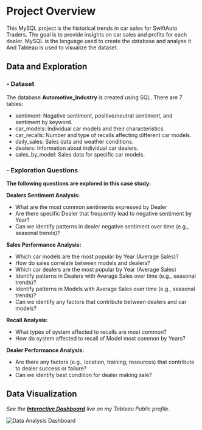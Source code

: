 # Project Overview
This MySQL project is the historical trends in car sales for SwiftAuto Traders. The goal is to provide insights on car sales and profits for each dealer. MySQL is the language used to create the database and analyse it. And Tableau is used to visualize the dataset.
## Data and Exploration
### - Dataset <br />
The database **Automotive_Industry** is created using SQL.
There are 7 tables:
- sentiment: Negative sentiment, positive/neutral sentiment, and sentiment by keyword.
- car_models: Individual car models and their characteristics.
- car_recalls: Number and type of recalls affecting different car models.
- daily_sales: Sales data and weather conditions.
- dealers: Information about individual car dealers.
- sales_by_model: Sales data for specific car models.
### - Exploration Questions <br />
**The following questions are explored in this case study:**

**Dealers Sentiment Analysis:**

- What are the most common sentiments expressed by Dealer
- Are there specific Dealer that frequently lead to negative sentiment by Year?
- Can we identify patterns in dealer negative sentiment over time (e.g., seasonal trends)?

**Sales Performance Analysis:**

- Which car models are the most popular by Year (Average Sales)?
- How do sales correlate between models and dealers?
- Which car dealers are the most popular by Year (Average Sales)
- Identify patterns in Dealers with Average Sales over time (e.g., seasonal trends)?
- Identify patterns in Models with Average Sales over time (e.g., seasonal trends)?
- Can we identify any factors that contribute between dealers and car models?

**Recall Analysis:**

- What types of system affected to recalls are most common?
- How do system affected to recall of Model most common by Years?

**Dealer Performance Analysis:**

- Are there any factors (e.g., location, training, resources) that contribute to dealer success or failure?
- Can we identify best condition for dealer making sale?

## Data Visualization 
*See the **[Interactive Dashboard](https://)** live on my Tableau Public profile.*  


![Data Analysis Dashboard](.png)
